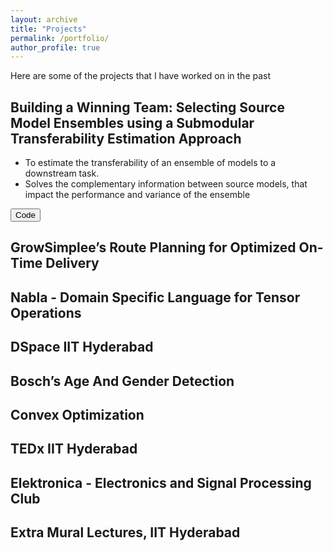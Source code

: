 ```yaml
---
layout: archive
title: "Projects"
permalink: /portfolio/
author_profile: true
---
```


Here are some of the projects that I have worked on in the past

## Building a Winning Team: Selecting Source Model Ensembles using a Submodular Transferability Estimation Approach

- To estimate the transferability of an ensemble of models to a downstream task. 
- Solves the complementary information between source models, that impact the performance and variance of the ensemble

<button type="button" class="btn btn-primary btn-sm" onclick=" window.open('https://arxiv.org/abs/2309.02429','_blank')">Code</button>

## GrowSimplee’s Route Planning for Optimized On-Time Delivery

## Nabla - Domain Specific Language for Tensor Operations

## DSpace IIT Hyderabad

## Bosch’s Age And Gender Detection

## Convex Optimization

## TEDx IIT Hyderabad

## Elektronica - Electronics and Signal Processing Club

## Extra Mural Lectures, IIT Hyderabad

<!-- {% include base_path %}


{% for post in site.portfolio %}
  {% include archive-single.html %}
{% endfor %} -->

